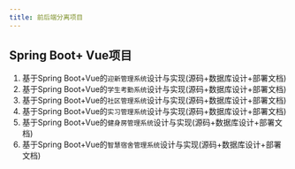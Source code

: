 ```yaml
---
title: 前后端分离项目
---
```


## Spring Boot+ Vue项目
1. 基于Spring Boot+Vue的`迎新管理系统`设计与实现(源码+数据库设计+部署文档)
2. 基于Spring Boot+Vue的`学生考勤系统`设计与实现(源码+数据库设计+部署文档)
2. 基于Spring Boot+Vue的`社区管理系统`设计与实现(源码+数据库设计+部署文档)
2. 基于Spring Boot+Vue的`实习管理系统`设计与实现(源码+数据库设计+部署文档)
2. 基于Spring Boot+Vue的`健身房管理系统`设计与实现(源码+数据库设计+部署文档)
2. 基于Spring Boot+Vue的`智慧宿舍管理系统`设计与实现(源码+数据库设计+部署文档)